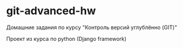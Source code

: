# git-advanced-hw

Домашние задания по курсу "Контроль версий углублённо (GIT)"

Проект из курса по python (Django framework)
